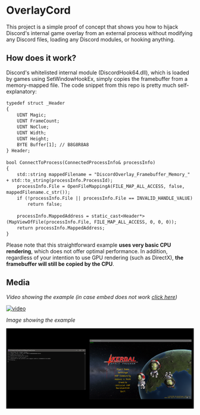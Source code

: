 # OverlayCord
This project is a simple proof of concept that shows you how to hijack Discord's internal game overlay from an external process without modifying any Discord files, loading any Discord modules, or hooking anything.

## How does it work?
Discord's whitelisted internal module (DiscordHook64.dll), which is loaded by games using SetWindowHookEx, simply copies the framebuffer from a memory-mapped file. The code snippet from this repo is pretty much self-explanatory:

```
typedef struct _Header
{
	UINT Magic;
	UINT FrameCount;
	UINT NoClue;
	UINT Width;
	UINT Height;
	BYTE Buffer[1]; // B8G8R8A8
} Header;

bool ConnectToProcess(ConnectedProcessInfo& processInfo)
{
	std::string mappedFilename = "DiscordOverlay_Framebuffer_Memory_" + std::to_string(processInfo.ProcessId);
	processInfo.File = OpenFileMappingA(FILE_MAP_ALL_ACCESS, false, mappedFilename.c_str());
	if (!processInfo.File || processInfo.File == INVALID_HANDLE_VALUE)
		return false;

	processInfo.MappedAddress = static_cast<Header*>(MapViewOfFile(processInfo.File, FILE_MAP_ALL_ACCESS, 0, 0, 0));
	return processInfo.MappedAddress;
}
```
Please note that this straightforward example **uses very basic CPU rendering**, which does not offer optimal performance. In addition, regardless of your intention to use GPU rendering (such as DirectX), **the framebuffer will still be copied by the CPU**.

## Media
*Video showing the example (in case embed does not work [click here](https://www.youtube.com/watch?v=T2uftl9C9p8))*

[![video](https://img.youtube.com/vi/T2uftl9C9p8/0.jpg)](https://www.youtube.com/watch?v=T2uftl9C9p8)

*Image showing the example*

![pic1](Assets/0.png)



